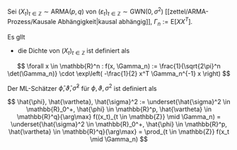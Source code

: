 Sei $(X_t)_{t \in \mathbb{Z}} \sim \text{ARMA}(p, q)$ von $(\varepsilon_t)_{t \in \mathbb{Z}} \sim \text{GWN}(0, \sigma^2)$ [[zettel/ARMA-Prozess/Kausale Abhängigkeit|kausal abhängig]], $\Gamma_n :=\text{E}[XX^T]$.

Es gllt
- die Dichte von $(X_t)_{t \in \mathbb{Z}}$ ist definiert als

$$
	\forall x \in \mathbb{R}^n : f(x, \Gamma_n) := \frac{1}{\sqrt{2\pi}^n \det(\Gamma_n)} \cdot \exp\left( -\frac{1}{2} x^T \Gamma_n^{-1} x \right)
$$

Der ML-Schätzer $\hat{\phi}, \hat{\vartheta}, \hat{\sigma}^2$ für $\phi, \vartheta, \sigma^2$ ist definiert als

$$
	\hat{\phi}, \hat{\vartheta}, \hat{\sigma}^2 := \underset{\hat{\sigma}^2 \in \mathbb{R}_0^+, \hat{\phi} \in \mathbb{R}^p, \hat{\vartheta} \in \mathbb{R}^q}{\arg\max} f((x_t)_{t \in \mathbb{Z}} \mid \Gamma_n) = \underset{\hat{\sigma}^2 \in \mathbb{R}_0^+, \hat{\phi} \in \mathbb{R}^p, \hat{\vartheta} \in \mathbb{R}^q}{\arg\max} = \prod_{t \in \mathbb{Z}} f(x_t \mid \Gamma_n)
$$